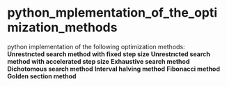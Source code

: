 # python_mplementation_of_the_optimization_methods
python implementation of the following optimization methods:<br/>
**Unrestrıcted search method with fixed step size**
**Unrestrıcted search method with accelerated step size**
**Exhaustive search method**
**Dichotomous search method**
**Interval halving method**
**Fibonacci method**
**Golden section method**

